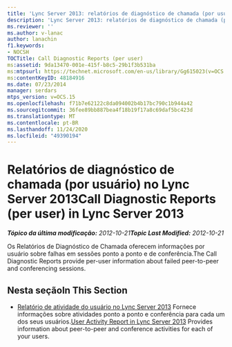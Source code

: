```yaml
---
title: 'Lync Server 2013: relatórios de diagnóstico de chamada (por usuário)'
description: 'Lync Server 2013: relatórios de diagnóstico de chamada (por usuário).'
ms.reviewer: ''
ms.author: v-lanac
author: lanachin
f1.keywords:
- NOCSH
TOCTitle: Call Diagnostic Reports (per user)
ms:assetid: 9da13470-001e-415f-b8c5-29b1f3b531ba
ms:mtpsurl: https://technet.microsoft.com/en-us/library/Gg615023(v=OCS.15)
ms:contentKeyID: 48184916
ms.date: 07/23/2014
manager: serdars
mtps_version: v=OCS.15
ms.openlocfilehash: f71b7e62122c8da094002b4b17bc790c1b944a42
ms.sourcegitcommit: 36fee89bb887bea4f18b19f17a8c69daf5bc423d
ms.translationtype: MT
ms.contentlocale: pt-BR
ms.lasthandoff: 11/24/2020
ms.locfileid: "49390194"
---
```

# <a name="call-diagnostic-reports-per-user-in-lync-server-2013"></a><span data-ttu-id="f61a4-103">Relatórios de diagnóstico de chamada (por usuário) no Lync Server 2013</span><span class="sxs-lookup"><span data-stu-id="f61a4-103">Call Diagnostic Reports (per user) in Lync Server 2013</span></span>

<div data-xmlns="http://www.w3.org/1999/xhtml">

<div class="topic" data-xmlns="http://www.w3.org/1999/xhtml" data-msxsl="urn:schemas-microsoft-com:xslt" data-cs="https://msdn.microsoft.com/">

<div data-asp="https://msdn2.microsoft.com/asp">



</div>

<div id="mainSection">

<div id="mainBody"><span data-ttu-id="f61a4-104">

<span> </span></span><span class="sxs-lookup"><span data-stu-id="f61a4-104">

<span> </span></span></span>

<span data-ttu-id="f61a4-105">_**Tópico da última modificação:** 2012-10-21_</span><span class="sxs-lookup"><span data-stu-id="f61a4-105">_**Topic Last Modified:** 2012-10-21_</span></span>

<span data-ttu-id="f61a4-106">Os Relatórios de Diagnóstico de Chamada oferecem informações por usuário sobre falhas em sessões ponto a ponto e de conferência.</span><span class="sxs-lookup"><span data-stu-id="f61a4-106">The Call Diagnostic Reports provide per-user information about failed peer-to-peer and conferencing sessions.</span></span>

<div>

## <a name="in-this-section"></a><span data-ttu-id="f61a4-107">Nesta seção</span><span class="sxs-lookup"><span data-stu-id="f61a4-107">In This Section</span></span>

  - <span data-ttu-id="f61a4-108">[Relatório de atividade do usuário no Lync Server 2013](lync-server-2013-user-activity-report.md)   Fornece informações sobre atividades ponto a ponto e conferência para cada um dos seus usuários.</span><span class="sxs-lookup"><span data-stu-id="f61a4-108">[User Activity Report in Lync Server 2013](lync-server-2013-user-activity-report.md)   Provides information about peer-to-peer and conference activities for each of your users.</span></span>

<span data-ttu-id="f61a4-109"></div>

</div>

<span> </span>

</div>

</div>

</span><span class="sxs-lookup"><span data-stu-id="f61a4-109"></div>

</div>

<span> </span>

</div>

</div>

</span></span></div>

